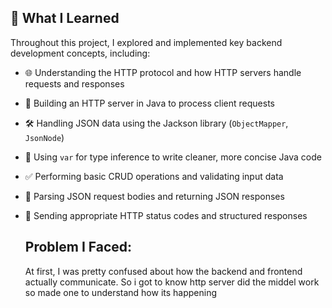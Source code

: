 ## 📘 What I Learned

Throughout this project, I explored and implemented key backend development concepts, including:

- 🌐 Understanding the HTTP protocol and how HTTP servers handle requests and responses
- 🧠 Building an HTTP server in Java to process client requests
- 🛠️ Handling JSON data using the Jackson library (`ObjectMapper`, `JsonNode`)
- 🧵 Using `var` for type inference to write cleaner, more concise Java code
- ✅ Performing basic CRUD operations and validating input data
- 🔁 Parsing JSON request bodies and returning JSON responses
- 📡 Sending appropriate HTTP status codes and structured responses

  ## Problem I Faced:
  
    At first, I was pretty confused about how the backend and frontend actually communicate. So i got to know http server did the middel work so made
      one to understand how its happening


